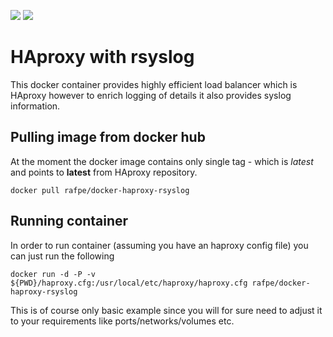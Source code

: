 [![](https://images.microbadger.com/badges/version/rafpe/docker-haproxy-rsyslog.svg)](http://microbadger.com/#/images/rafpe/docker-haproxy-rsyslog "Get your own version badge on microbadger.com") [![](https://images.microbadger.com/badges/commit/rafpe/docker-haproxy-rsyslog.svg)](http://microbadger.com/#/images/rafpe/docker-haproxy-rsyslog "Get your own commit badge on microbadger.com")


# HAproxy with rsyslog

This docker container provides highly efficient load balancer which is HAproxy however to enrich logging of details
it also provides syslog information. 

## Pulling image from docker hub 
At the moment the docker image contains only single tag - which is *latest* and points to **latest** from HAproxy repository.
```
docker pull rafpe/docker-haproxy-rsyslog
```
## Running container 
In order to run container (assuming you have an haproxy config file) you can just run the following 
```
docker run -d -P -v ${PWD}/haproxy.cfg:/usr/local/etc/haproxy/haproxy.cfg rafpe/docker-haproxy-rsyslog
```

This is of course only basic example since you will for sure need to adjust it to your requirements like ports/networks/volumes etc.




